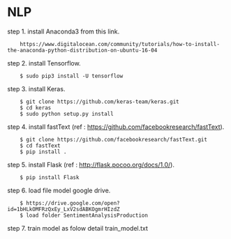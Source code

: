# NLP
step 1. install Anaconda3 from this link.

        https://www.digitalocean.com/community/tutorials/how-to-install-the-anaconda-python-distribution-on-ubuntu-16-04 
        
step 2. install Tensorflow.

        $ sudo pip3 install -U tensorflow 
        
step 3. install Keras.

        $ git clone https://github.com/keras-team/keras.git
        $ cd keras
        $ sudo python setup.py install
        
step 4. install fastText (ref : https://github.com/facebookresearch/fastText).

        $ git clone https://github.com/facebookresearch/fastText.git
        $ cd fastText
        $ pip install .

step 5. install Flask (ref : http://flask.pocoo.org/docs/1.0/).

        $ pip install Flask


step 6. load file model google drive.

        $ https://drive.google.com/open?id=1bHLkOMFRzQxEy_LxV2sdABKOgmrHIzdZ 
        $ load folder SentimentAnalysisProduction

step 7. train model as folow detail train_model.txt


        
